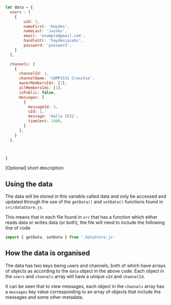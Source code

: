 ```javascript
let data = {
  users : [
    {
        uId: 1,
        nameFirst: 'Hayden',
        nameLast: 'Jacobs',
        email: 'example@gmail.com',
        handleStr: 'haydenjacobs',
        password: 'password',
    }
  ],

  channels: [
    {
      channelId: 1,
      channelName: 'COMP1531 Crunchie',
      ownerMembersIds: [1],
      allMembersIds: [1],
      isPublic: false,
      messages: [
        {
          messageId: 1,
          uId: 1,
          message: 'Hello 1531',
          timeSent: 1400,
        }
      ],
    }
  ],



}
```

[Optional] short description: 

## Using the data
The data will be stored in this variable called data and only be accessed and updated through the use of the `getData()` and `setData()` functions found in `src/dataStore.js`. 

This means that in each file found in `src` that has a function which either reads data or writes data (or both), the file will need to include the following line of code

```javascript
import { getData, setData } from '.dataStore.js'
```

## How the data is organised
The data has two keys being users and channels, both of which have arrays of objects as according to the `data` object in the above code. Each object in the `users` and `channels` array will have a unique `uId` and `channelId`. 

It can be seen that to view messages, each object in the `channels` array has a `messages` key value corresponding to an array of objects that include the messages and some other metadata.
